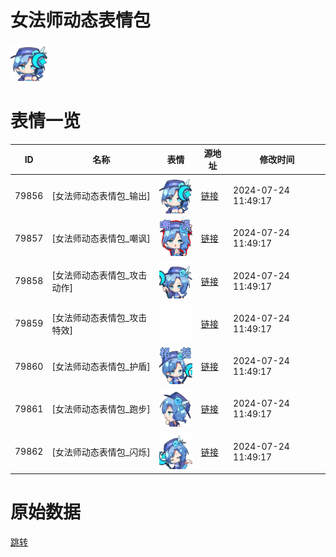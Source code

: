 # 女法师动态表情包

<img src="./cover.png" height="60" alt="cover" />

# 表情一览

|ID|名称|表情|源地址|修改时间|
|----|----|----|----|----|
|79856|[女法师动态表情包_输出]|<img src="./pic/079856_%5B女法师动态表情包_输出%5D.gif" height="60" alt="输出"/>|[链接](https://i0.hdslb.com/bfs/emote/7ec82f8b4fbe0d4fd683412d066f79f941f821a8.gif)|2024-07-24 11:49:17|
|79857|[女法师动态表情包_嘲讽]|<img src="./pic/079857_%5B女法师动态表情包_嘲讽%5D.gif" height="60" alt="嘲讽"/>|[链接](https://i0.hdslb.com/bfs/emote/df0c033b38779fc2e408521036075c7bda84d809.gif)|2024-07-24 11:49:17|
|79858|[女法师动态表情包_攻击动作]|<img src="./pic/079858_%5B女法师动态表情包_攻击动作%5D.gif" height="60" alt="攻击动作"/>|[链接](https://i0.hdslb.com/bfs/emote/411f525e6ee0953dec95424a2aed86c46f2013e7.gif)|2024-07-24 11:49:17|
|79859|[女法师动态表情包_攻击特效]|<img src="./pic/079859_%5B女法师动态表情包_攻击特效%5D.gif" height="60" alt="攻击特效"/>|[链接](https://i0.hdslb.com/bfs/emote/2a8fb82b629a99224f60f0a72004d04a979e6c5f.gif)|2024-07-24 11:49:17|
|79860|[女法师动态表情包_护盾]|<img src="./pic/079860_%5B女法师动态表情包_护盾%5D.gif" height="60" alt="护盾"/>|[链接](https://i0.hdslb.com/bfs/emote/e70f7dba7aa51f88011f610525c1ce19a2b1a3bd.gif)|2024-07-24 11:49:17|
|79861|[女法师动态表情包_跑步]|<img src="./pic/079861_%5B女法师动态表情包_跑步%5D.gif" height="60" alt="跑步"/>|[链接](https://i0.hdslb.com/bfs/emote/93ab84b759284f5a85d2ebc219aa955e8e92be61.gif)|2024-07-24 11:49:17|
|79862|[女法师动态表情包_闪烁]|<img src="./pic/079862_%5B女法师动态表情包_闪烁%5D.gif" height="60" alt="闪烁"/>|[链接](https://i0.hdslb.com/bfs/emote/a76dcd43fe76ff406dd175d34f2867378cd24390.gif)|2024-07-24 11:49:17|

# 原始数据

[跳转](./raw.json)


